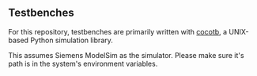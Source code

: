 ## Testbenches
For this repository, testbenches are primarily written with [cocotb](https://github.com/cocotb/cocotb), a UNIX-based Python simulation library.

This assumes Siemens ModelSim as the simulator. Please make sure it's path is in the system's environment variables.